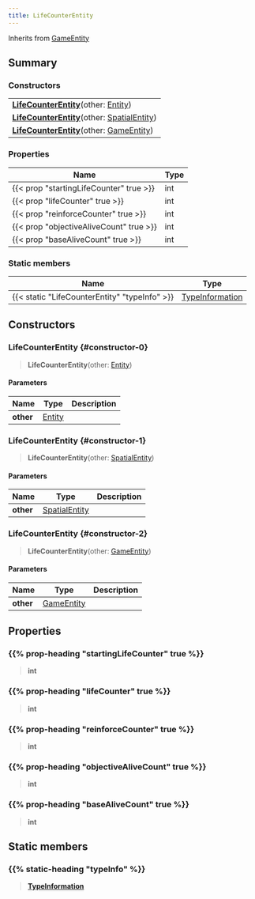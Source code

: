 ```yaml
---
title: LifeCounterEntity
---
```


Inherits from [GameEntity](/vext/ref/client/type/gameentity)

## Summary

### Constructors

|  |
| --- |
| **[LifeCounterEntity](#constructor-0)**(other: [Entity](/vext/ref/shared/type/entity)) |
| **[LifeCounterEntity](#constructor-1)**(other: [SpatialEntity](/vext/ref/shared/type/spatialentity)) |
| **[LifeCounterEntity](#constructor-2)**(other: [GameEntity](/vext/ref/client/type/gameentity)) |

### Properties

| Name | Type |
| ---- | ---- |
| {{< prop "startingLifeCounter" true >}} | int |
| {{< prop "lifeCounter" true >}} | int |
| {{< prop "reinforceCounter" true >}} | int |
| {{< prop "objectiveAliveCount" true >}} | int |
| {{< prop "baseAliveCount" true >}} | int |

### Static members

| Name | Type |
| ---- | ---- |
| {{< static "LifeCounterEntity" "typeInfo" >}} | [TypeInformation](/vext/ref/shared/type/typeinformation) |

## Constructors

### LifeCounterEntity {#constructor-0}

> **LifeCounterEntity**(other: [Entity](/vext/ref/shared/type/entity))

#### Parameters

| Name | Type | Description |
| ---- | ---- | ----------- |
| **other** | [Entity](/vext/ref/shared/type/entity) |  |

### LifeCounterEntity {#constructor-1}

> **LifeCounterEntity**(other: [SpatialEntity](/vext/ref/shared/type/spatialentity))

#### Parameters

| Name | Type | Description |
| ---- | ---- | ----------- |
| **other** | [SpatialEntity](/vext/ref/shared/type/spatialentity) |  |

### LifeCounterEntity {#constructor-2}

> **LifeCounterEntity**(other: [GameEntity](/vext/ref/client/type/gameentity))

#### Parameters

| Name | Type | Description |
| ---- | ---- | ----------- |
| **other** | [GameEntity](/vext/ref/client/type/gameentity) |  |

## Properties

### {{% prop-heading "startingLifeCounter" true %}}

> **int**

### {{% prop-heading "lifeCounter" true %}}

> **int**

### {{% prop-heading "reinforceCounter" true %}}

> **int**

### {{% prop-heading "objectiveAliveCount" true %}}

> **int**

### {{% prop-heading "baseAliveCount" true %}}

> **int**

## Static members

### {{% static-heading "typeInfo" %}}

> **[TypeInformation](/vext/ref/shared/type/typeinformation)**


